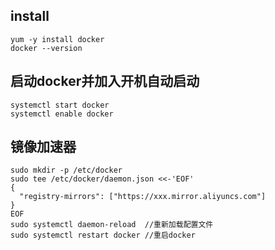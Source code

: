 ## install
```
yum -y install docker
docker --version
```

## 启动docker并加入开机自动启动
```
systemctl start docker
systemctl enable docker

```
## 镜像加速器
``` shell
sudo mkdir -p /etc/docker
sudo tee /etc/docker/daemon.json <<-'EOF'
{
  "registry-mirrors": ["https://xxx.mirror.aliyuncs.com"]
}
EOF
sudo systemctl daemon-reload  //重新加载配置文件
sudo systemctl restart docker //重启docker
```